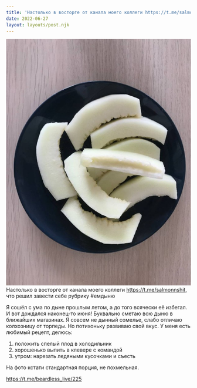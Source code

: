 ```yaml
---
title: 'Настолько в восторге от канала моего коллеги https://t.me/salmonnshit, что решил завести себе рубрику #емдыню'
date: 2022-06-27
layout: layouts/post.njk
---
```


![](/img/AgACAgIAAx0CVDWW-AAD4WK5Zc9y6r6odCWN3gWf6ftRWTQVAAIYwDEbezXQSe5rfsF32SoiAQADAgADcwADKQQ.jpg
)
Настолько в восторге от канала моего коллеги https://t.me/salmonnshit, что решил завести себе рубрику #емдыню

Я сошёл с ума по дыне прошлым летом, а до того всячески её избегал. И вот дождался наконец-то июня! Буквально сметаю всю дыню в ближайших магазинах. Я совсем не дынный сомелье, слабо отличаю колхозницу от торпеды.    Но потихоньку развиваю свой вкус. У меня есть любимый рецепт, делюсь:

1. положить спелый плод в холодильник
2. хорошенько выпить в клевере с командой 
3. утром: нарезать ледяными кусочками и съесть

На фото кстати стандартная порция, не похмельная.

https://t.me/beardless_live/225